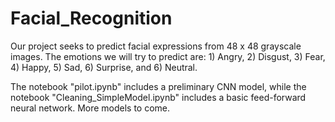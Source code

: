 # Facial_Recognition

Our project seeks to predict facial expressions from 48 x 48 grayscale images. The emotions we will try to predict are: 1) Angry, 2) Disgust, 3) Fear, 4) Happy, 5) Sad, 6) Surprise, and 6) Neutral.

The notebook "pilot.ipynb" includes a preliminary CNN model, while the notebook "Cleaning_SimpleModel.ipynb" includes a basic feed-forward neural network. More models to come. 


